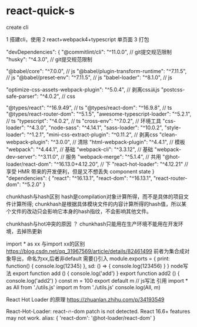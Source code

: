 # react-quick-s
create cli

1 搭建cli，使用
2 react+webpack4+typescript 单页面
3 打包

"devDependencies": {
  "@commitlint/cli": "^11.0.0", // git提交规范限制
  "husky": "^4.3.0", // git提交规范限制
  
  "@babel/core": "^7.0.0", // js
  "@babel/plugin-transform-runtime": "^7.11.5", // js
  "@babel/preset-env": "^7.11.5", // js
  "babel-loader": "^8.1.0", // js
  
  "optimize-css-assets-webpack-plugin": "^5.0.4", // 剥离css从js
  "postcss-safe-parser": "^4.0.2", // css
  
  "@types/react": "^16.9.49", // ts
  "@types/react-dom": "^16.9.8", // ts
  "@types/react-router-dom": "^5.1.5",
  "awesome-typescript-loader": "^5.2.1", // ts
  "typescript": "^4.0.2", // ts
  "cross-env": "^7.0.2", // 环境工具
  "css-loader": "^4.3.0",
  "node-sass": "^4.14.1",
  "sass-loader": "^10.0.2",
  "style-loader": "^1.2.1",
  "mini-css-extract-plugin": "^0.11.2", // 剥离css
  "clean-webpack-plugin": "^3.0.0", // 清除
  "html-webpack-plugin": "^4.4.1", // 模板
  "webpack": "^4.44.1", // 基础
  "webpack-cli": "^3.3.12", // 基础
  "webpack-dev-server": "^3.11.0", // 服务
  "webpack-merge": "^5.1.4", // 共用
  "@hot-loader/react-dom": "^16.13.0+4.12.20", // 下
  "react-hot-loader": "^4.12.21" // 享受 HMR 带来的开发便利，但是又不想丢失 component state
}
"dependencies": {
  "react": "^16.13.1",
  "react-dom": "^16.13.1",
  "react-router-dom": "^5.2.0"
}

chunkhash与hash区别
hash是compilation对象计算所得，而不是具体的项目文件计算所得;
chunkhash是根据具体模块文件的内容计算所得的hash值，所以某个文件的改动只会影响它本身的hash指纹，不会影响其他文件。

chunkhash与hot冲突的原因
？
chunkhash只能用在生产环境不能用在开发环境，去掉热更新

import * as xx 与import xx的区别 https://blog.csdn.net/qq_31967569/article/details/82461499
前者为集合成对象导出，命名为xx,后者非default 需要{}引入
module.exports = {
  print: function() {
    console.log(12345)
  },
  sd: () => {
    console.log(123456)
  }
} node写法
export function add () {
  console.log('add')
}
export function add2 () {
  console.log('add2')
}
const m = 100
export default m // js写法
引用
import * as All from './utils.js'
import m from './utils.js'
console.log(All, m)

React Hot Loader 的原理
https://zhuanlan.zhihu.com/p/34193549

React-Hot-Loader: react-🔥-dom patch is not detected. React 16.6+ features may not work.
alias: {
  'react-dom': '@hot-loader/react-dom'
}
